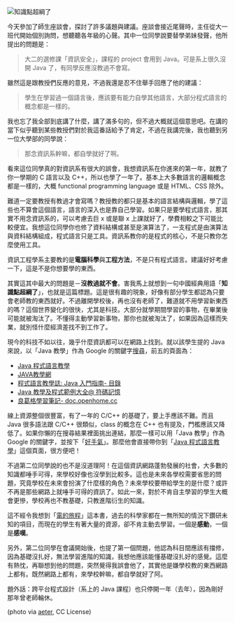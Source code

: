 <!--
[date]: 2012-11-07
[title]: 知識點超綱了
[name]: teacher-does-not-teach
[tag]: autodidacticism | 自主學習
[photo]: http://i.minus.com/jmC7A1kW8VJE2.jpg
-->

![知識點超綱了](http://i.minus.com/jmC7A1kW8VJE2.jpg)

今天參加了師生座談會，探討了許多議題與建議。座談會接近尾聲時，主任從大一班代開始個別詢問，想聽聽各年級的心聲。其中一位同學說要替學弟妹發聲，他所提出的問題是：

> 大二的選修課「資訊安全」，課程的 project 會用到 Java。可是系上很久沒開 Java 了，有同學反應沒教過不會寫。

雖然這是跟教授們反應的意見，不過我還是忍不住舉手回應了他的建議：

> 學生在學習過一個語言後，應該要有能力自學其他語言，大部分程式語言的概念都是一樣的。

我也忘了我全部到底講了什麼，講了滿多句的，但不過大概就這個意思吧。在講的當下似乎聽到某些教授們對於我這番話給予了肯定，不過在我講完後，我也聽到另一位大學部的同學說：

> 那念資訊系幹嘛，都自學就好了啊。

看來這位同學真的對資訊系有很大的誤會，我想資訊系在你進來的第一年，就教了你一學期的 C 語言以及 C++，所以也學了一年了。基本上大多數語言的邏輯概念都是一樣的，大概 functional programming language 或是 HTML、CSS 除外。

難道一定要教授有教過才會寫嗎？教授教的都只是基本的語言結構與邏輯，學了這些也不算會這個語言，語言的深入也是靠自己學習。如果只是要學程式語言，那其實不用念資訊系的，可以考慮去巨 x 或是聯 x 上課就好了，學費相較之下可能比較便宜。我想這位同學你也修了資料結構或甚至是演算法了，一支程式是由演算法與資料結構組成，程式語言只是工具。資訊系教你的是程式的核心，不是只教你怎麼使用工具。

資訊工程學系主要教的是**電腦科學**與**工程方法**，不是只有程式語言。建議好好考慮一下，這是不是你想要學的東西。

其實這其中最大的問題是－**沒教過就不會**。害我馬上就想到一句中國經典用語「**知識點超綱了**」，也就是這篇標題。這是很有趣的現象，好像有部分學生都認為只要會老師教的東西就好。不過離開學校後，再也沒有老師了，難道就不用學習新東西的嗎？這個世界變化的很快，尤其是科技。大部分就學期間學習的事物，在畢業後可能就被淘汰了。不懂得主動學習新事物，那你也就被淘汰了，如果因為這樣而失業，就別怪什麼經濟差找不到工作了。

現今的科技不如以往，幾乎什麼資訊都可以在網路上找到。就以該學生提的 Java 來說，以「Java 教學」作為 Google 的關鍵字[搜尋][2]，前五的頁面為：

- [Java 程式語言教學][3]
- [JAVA教學網][4]
- [程式語言教學誌: Java 入門指南- 目錄][5]
- [Java 教學及程式範例大全@ 符碼記憶][6]
- [良葛格學習筆記- doc.openhome.cc][7]

線上資源整個很豐富，有了一年的 C/C++ 的基礎了，要上手應該不難。而且 Java 很多語法跟 C/C++ 很類似，class 的概念在 C++ 也有提及，門檻應該又降低了。如果你懶的在搜尋結果裡面挑出連結，那麼一樣可以用「Java 教學」作為 Google 的關鍵字，並按下「[好手氣][8]」。那麼他會直接帶你到「[Java 程式語言教學][3]」這個頁面，很方便吧！

不過第二位同學說的也不是沒道理阿！在這個資訊網路蓬勃發展的社會，大多數的知識都唾手可得，來學校好像也沒學到比較多。這也是未來各學校需要省思的問題，究竟學校在未來會扮演了什麼樣的角色？未來學校要帶給學生的是什麼？或許不再是那些網路上就唾手可得的資訊了。如此一來，對於不肯自主學習的學生大概會更慘，學校再也不教基礎，只教進階衍生的知識。

這不經令我想到「[電的旅程][9]」這本書，過去的科學家都在一無所知的情況下鑽研未知的項目，而現在的學生有著大量的資源，卻不肯主動去學習。一個是**感動**，一個是**感嘆**。

另外，第二位同學在會議開始後，也提了第一個問題，他認為科目間應該有擋修，因為基礎沒扎好，無法學習進階的知識，我想他應該能懂基礎沒扎好的感覺。這麼有熱忱，再聯想到他的問題，突然覺得我誤會他了，其實他是嫌學校教的東西網路上都有。既然網路上都有，來學校幹嘛，都自學就好了阿。

題外話：跨平台程式設計（系上的 Java 課程）也只停開一年（去年），因為剛好那年曾老師輪休。

(photo via [aeter][10], CC License)

[1]: https://github.com/elitheeli/stupid-machines
[2]: http://lmgtfy.com/?q=JAVA+%E6%95%99%E5%AD%B8
[3]: http://programming.im.ncnu.edu.tw/J_index.html
[4]: http://mis.hwai.edu.tw/~kevin/MISProject/JAVAProject/index.htm
[5]: http://pydoing.blogspot.tw/2011/05/java-guide.html
[6]: http://werdna1222coldcodes.blogspot.tw/2011/12/java.html
[7]: http://caterpillar.onlyfun.net/Gossip/
[8]: http://lmgtfy.com/?q=JAVA+%E6%95%99%E5%AD%B8&l=1
[9]: http://kuoe0.ch/1924/book-review-journey-of-electricity/
[10]: http://www.flickr.com/photos/aeter/3745445776/
